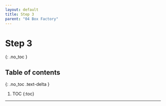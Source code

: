 ```yaml
---
layout: default
title: Step 3
parent: "04 Box Factory"
---
```


# Step 3
{: .no_toc }

## Table of contents
{: .no_toc .text-delta }

1. TOC
{:toc}

---
